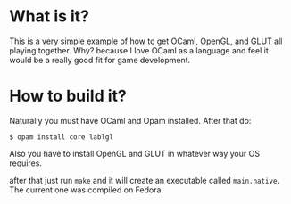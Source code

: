 # What is it?

This is a very simple example of how to get OCaml, OpenGL, and GLUT all playing together. Why? because I love OCaml as a language and feel it would be a really good fit for game development. 

# How to build it?

Naturally you must have OCaml and Opam installed. After that do:

```
$ opam install core lablgl
```

Also you have to install OpenGL and GLUT in whatever way your OS requires.

after that just run `make` and it will create an executable called `main.native`. The current one was compiled on Fedora.
